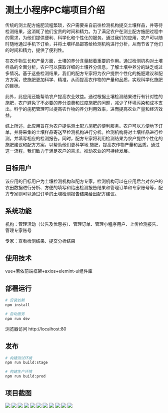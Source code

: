 # 测土小程序PC端项目介绍

传统的测土配方施肥流程繁琐，农户需要亲自前往检测机构提交土壤样品，并等待检测结果，这消耗了他们宝贵的时间和精力。为了满足农户在测土配方施肥过程中的需求，为他们提供便利、科学化和个性化的服务。通过我们的应用，农户可以随时随地通过手机下订单，并将土壤样品邮寄给检测机构进行分析，从而节省了他们的时间和精力，提供了便利性。

在农作物生长和产量方面，土壤的养分含量起着重要的作用。通过检测机构对土壤样品的全面分析，农户可以获取详细的土壤养分信息，了解土壤中养分的缺乏或过多情况。基于这些检测结果，我们的配方专家将为农户提供个性化的施肥建议和配方方案，使施肥更加科学、精准，从而提高农作物的产量和品质，实现科学化施肥的目标。

此外，此应用还能帮助农户提高农业效益。通过根据土壤检测结果进行有针对性的施肥，农户避免了不必要的养分浪费和过度施肥的问题，减少了环境污染和成本支出。科学的施肥管理可以提高农作物的养分利用效率，进而提高农业产量和经济效益。

综上所述，此应用旨在为农户提供测土配方施肥的便利服务。农户可以方便地下订单，并将采集的土壤样品寄送至检测机构进行分析。检测机构将对土壤样品进行检测，并填写相应的检测报告。同时，配方专家将利用检测结果为农户提供个性化的施肥建议和配方方案，以帮助他们更科学地 施肥，提高农作物产量和品质。通过这一流程，我们致力于满足农户的需求，推动农业的可持续发展。

## 目标用户

该应用的目标用户为土壤检测机构和配方专家，检测机构可以在应用后台对农户的农田数据进行分析、方便的填写和给出检测报告结果和管理订单和专家账号等，配方专家则可以通过订单的土壤检测报告结果给出配方建议。

## 系统功能

机构：管理活动（公告及优惠券）、管理订单、管理小程序用户、上传检测报告、管理专家账号

专家：查看检测结果、提交分析结果

## 使用技术

vue+若依前端框架+axios+elemint-ui组件库

## 部署运行

```bash
# 安装依赖
npm install

# 启动服务
npm run dev
```

浏览器访问 http://localhost:80

## 发布

```bash
# 构建测试环境
npm run build:stage

# 构建生产环境
npm run build:prod
```

## 项目截图

<img src="./src\assets\readme\1.png" />

<img src="./src\assets\readme\2.png"  />

<img src="./src\assets\readme\2.png"  />

<img src="./src\assets\readme\3.png"  />

<img src="./src\assets\readme\4.png"  />

<img src="./src\assets\readme\5.png"  />

<img src="./src\assets\readme\6.png"  />

<img src="./src\assets\readme\7.png"  />

<img src="./src\assets\readme\8.png"  />

<img src="./src\assets\readme\9.png"  />

<img src="./src\assets\readme\10.png"  />

